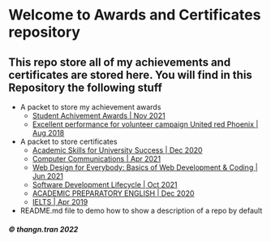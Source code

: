 # Welcome to Awards and Certificates repository
## This repo store all of my achievements and certificates are stored here. You will find in this Repository the following stuff


* A packet to store my achievement awards
  * [Student Achivement Awards | Nov 2021](https://raw.githubusercontent.com/thangtn2101/Awards-Certificate/main/Awards/StudentAchivementAwards.jpg)
  * [Excellent performance for volunteer campaign United red Phoenix | Aug 2018](https://raw.githubusercontent.com/thangtn2101/Awards-Certificate/main/Awards/campaignUnitedredPhoenix.jpg)
* A packet to store certificates
  * [Academic Skills for University Success | Dec 2020](https://www.coursera.org/account/accomplishments/specialization/certificate/CZ78SZVUGK9P)
  * [Computer Communications | Apr 2021](https://www.coursera.org/account/accomplishments/specialization/certificate/JU5NV8QJLS6T)
  * [Web Design for Everybody: Basics of Web Development & Coding | Jun 2021](https://www.coursera.org/account/accomplishments/specialization/certificate/AJV88YUAYFFE)
  * [Software Development Lifecycle | Oct 2021](https://www.coursera.org/account/accomplishments/specialization/certificate/VFAXD6MA2FR7)
  * [ACADEMIC PREPARATORY ENGLISH | Dec 2020](https://fap.fpt.edu.vn/Report/Awa.aspx?id=wrxojWToq34%3d)
  * [IELTS | Apr 2019](https://raw.githubusercontent.com/thangtn2101/Awards-Certificate/main/Certificate/1.jpg)
* README.md file to demo how to show a description of a repo by default



##### © thangn.tran 2022

